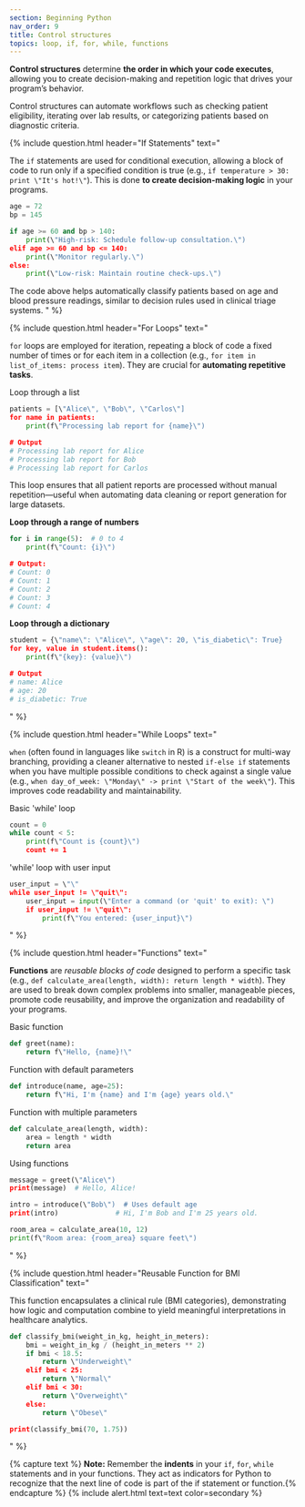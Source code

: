 ```yaml
---
section: Beginning Python
nav_order: 9
title: Control structures
topics: loop, if, for, while, functions
---
```


**Control structures** determine **the order in which your code executes**, allowing you to create decision-making and repetition logic that drives your program’s behavior.

Control structures can automate workflows such as checking patient eligibility, iterating over lab results, or categorizing patients based on diagnostic criteria.

{% include question.html header="If Statements" text="

The ```if``` statements are used for conditional execution, allowing a block of code to run only if a specified condition is true (e.g., ```if temperature > 30: print \"It's hot!\"```). This is done **to create decision-making logic** in your programs.

```python
age = 72
bp = 145

if age >= 60 and bp > 140:
    print(\"High-risk: Schedule follow-up consultation.\")
elif age >= 60 and bp <= 140:
    print(\"Monitor regularly.\")
else:
    print(\"Low-risk: Maintain routine check-ups.\")
```

The code above helps automatically classify patients based on age and blood pressure readings, similar to decision rules used in clinical triage systems.
" %}

{% include question.html header="For Loops" text="

```for``` loops are employed for iteration, repeating a block of code a fixed number of times or for each item in a collection (e.g., ```for item in list_of_items: process item```). They are crucial for **automating repetitive tasks**.

Loop through a list

```python
patients = [\"Alice\", \"Bob\", \"Carlos\"]
for name in patients:
    print(f\"Processing lab report for {name}\")

# Output
# Processing lab report for Alice
# Processing lab report for Bob
# Processing lab report for Carlos
```
This loop ensures that all patient reports are processed without manual repetition—useful when automating data cleaning or report generation for large datasets.

**Loop through a range of numbers**

```python
for i in range(5):  # 0 to 4
    print(f\"Count: {i}\")

# Output:
# Count: 0
# Count: 1
# Count: 2
# Count: 3
# Count: 4
```

**Loop through a dictionary**

```python
student = {\"name\": \"Alice\", \"age\": 20, \"is_diabetic\": True}
for key, value in student.items():
    print(f\"{key}: {value}\")

# Output
# name: Alice
# age: 20
# is_diabetic: True
```
" %}

{% include question.html header="While Loops" text="

```when``` (often found in languages like ```switch``` in R) is a construct for multi-way branching, providing a cleaner alternative to nested ```if-else if``` statements when you have multiple possible conditions to check against a single value (e.g., ```when day_of_week: \"Monday\" -> print \"Start of the week\"```). This improves code readability and maintainability.

Basic 'while' loop

```python
count = 0
while count < 5:
    print(f\"Count is {count}\")
    count += 1
```

'while' loop with user input

```python
user_input = \"\"
while user_input != \"quit\":
    user_input = input(\"Enter a command (or 'quit' to exit): \")
    if user_input != \"quit\":
        print(f\"You entered: {user_input}\")
```
" %}

{% include question.html header="Functions" text="

**Functions** are *reusable blocks of code* designed to perform a specific task (e.g., ```def calculate_area(length, width): return length * width```). They are used to break down complex problems into smaller, manageable pieces, promote code reusability, and improve the organization and readability of your programs.

Basic function

```python
def greet(name):
    return f\"Hello, {name}!\"
```

Function with default parameters

```python
def introduce(name, age=25):
    return f\"Hi, I'm {name} and I'm {age} years old.\"

```

Function with multiple parameters

```python
def calculate_area(length, width):
    area = length * width
    return area
```

Using functions

```python
message = greet(\"Alice\")
print(message)  # Hello, Alice!

intro = introduce(\"Bob\")  # Uses default age
print(intro)              # Hi, I'm Bob and I'm 25 years old.

room_area = calculate_area(10, 12)
print(f\"Room area: {room_area} square feet\")
```
" %}

{% include question.html header="Reusable Function for BMI Classification" text="

This function encapsulates a clinical rule (BMI categories), demonstrating how logic and computation combine to yield meaningful interpretations in healthcare analytics.

```python
def classify_bmi(weight_in_kg, height_in_meters):
    bmi = weight_in_kg / (height_in_meters ** 2)
    if bmi < 18.5:
        return \"Underweight\"
    elif bmi < 25:
        return \"Normal\"
    elif bmi < 30:
        return \"Overweight\"
    else:
        return \"Obese\"

print(classify_bmi(70, 1.75))
```
" %}

{% capture text %}
**Note:**
Remember the **indents** in your ```if```, ```for```, ```while``` statements and in your functions. They act as indicators for Python to recognize that the next line of code is part of the if statement or function.{% endcapture %}
{% include alert.html text=text color=secondary %}
